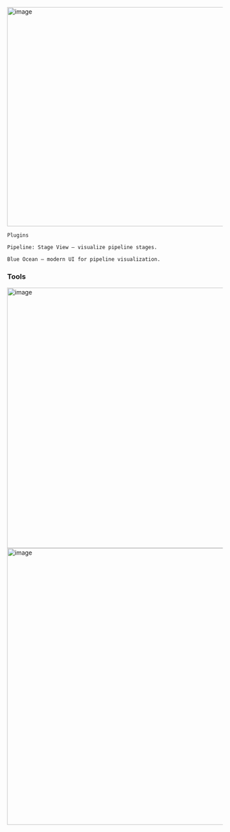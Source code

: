 <img width="1491" height="511" alt="image" src="https://github.com/user-attachments/assets/7a19a10d-680b-4de6-94e4-88a831ef70a9" />



```
Plugins

Pipeline: Stage View – visualize pipeline stages.
 
Blue Ocean – modern UI for pipeline visualization.
```

### Tools
<img width="1382" height="607" alt="image" src="https://github.com/user-attachments/assets/4c69a4f8-a04d-4e6c-a258-54a2f91716ee" />

<img width="1331" height="645" alt="image" src="https://github.com/user-attachments/assets/2ec8aabb-d0d2-46ba-b658-bbbcdb839756" />

